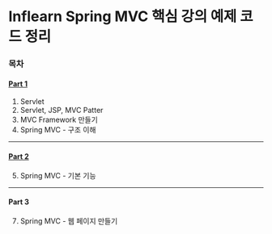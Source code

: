 # Inflearn Spring MVC 핵심 강의 예제 코드 정리

### 목차
#### [Part 1](https://github.com/smart-cau/spring-mvc-basic)
1. Servlet
2. Servlet, JSP, MVC Patter
3. MVC Framework 만들기
4. Spring MVC - 구조 이해
-----------
#### [Part 2](https://github.com/smart-cau/spring-mvc-basic02)
5. Spring MVC - 기본 기능
-----------
#### Part 3
7. Spring MVC - 웹 페이지 만들기
